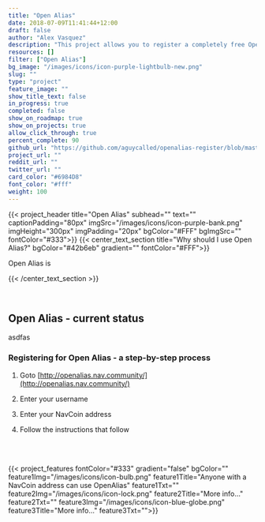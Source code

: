 ```yaml
---
title: "Open Alias"
date: 2018-07-09T11:41:44+12:00
draft: false
author: "Alex Vasquez"
description: "This project allows you to register a completely free OpenAlias address"
resources: []
filter: ["Open Alias"]
bg_image: "/images/icons/icon-purple-lightbulb-new.png"
slug: ""
type: "project"
feature_image: ""
show_title_text: false
in_progress: true
completed: false
show_on_roadmap: true
show_on_projects: true
allow_click_through: true
percent_complete: 90
github_url: "https://github.com/aguycalled/openalias-register/blob/master/views/index.ejs"
project_url: ""
reddit_url: ""
twitter_url: ""
card_color: "#6984D8"
font_color: "#fff"
weight: 100
---
```


{{< project_header
    title="Open Alias"
    subhead=""
    text=""
    captionPadding="80px"
    imgSrc="/images/icons/icon-purple-bank.png"
    imgHeight="300px"
    imgPadding="20px"
    bgColor="#FFF"
    bgImgSrc=""
    fontColor="#333">}}
{{< center_text_section
    title="Why should I use Open Alias?"
    bgColor="#42b6eb"
    gradient=""
    fontColor="#FFF">}}
    <p>Open Alias is</p>
   
{{< /center_text_section >}}

<br />

<section class="container">

## Open Alias - current status

asdfas


### Registering for Open Alias - a step-by-step process

1. Goto [http://openalias.nav.community/](http://openalias.nav.community/)

2. Enter your username

3. Enter your NavCoin address

4. Follow the instructions that follow

<br /><br />

</section>

{{< project_features
    fontColor="#333"
    gradient="false"
    bgColor=""
    feature1Img="/images/icons/icon-bulb.png"
    feature1Title="Anyone with a NavCoin address can use OpenAlias"
    feature1Txt=""
    feature2Img="/images/icons/icon-lock.png"
    feature2Title="More info..."
    feature2Txt=""
    feature3Img="/images/icons/icon-blue-globe.png"
    feature3Title="More info..."
    feature3Txt="">}}
